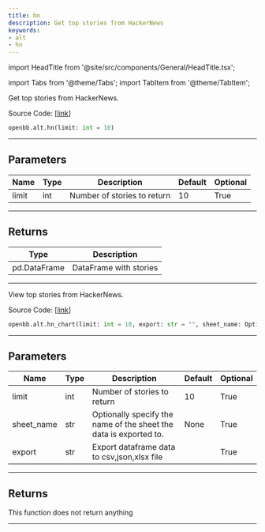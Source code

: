```yaml
---
title: hn
description: Get top stories from HackerNews
keywords:
- alt
- hn
---
```


import HeadTitle from '@site/src/components/General/HeadTitle.tsx';

<HeadTitle title="alt.hn - Reference | OpenBB SDK Docs" />

import Tabs from '@theme/Tabs';
import TabItem from '@theme/TabItem';

<Tabs>
<TabItem value="model" label="Model" default>

Get top stories from HackerNews.

Source Code: [[link](https://github.com/OpenBB-finance/OpenBBTerminal/tree/main/openbb_terminal/alternative/hackernews_model.py#L17)]

```python wordwrap
openbb.alt.hn(limit: int = 10)
```

---

## Parameters

| Name | Type | Description | Default | Optional |
| ---- | ---- | ----------- | ------- | -------- |
| limit | int | Number of stories to return | 10 | True |


---

## Returns

| Type | Description |
| ---- | ----------- |
| pd.DataFrame | DataFrame with stories |
---



</TabItem>
<TabItem value="view" label="Chart">

View top stories from HackerNews.

Source Code: [[link](https://github.com/OpenBB-finance/OpenBBTerminal/tree/main/openbb_terminal/alternative/hackernews_view.py#L17)]

```python wordwrap
openbb.alt.hn_chart(limit: int = 10, export: str = "", sheet_name: Optional[str] = None)
```

---

## Parameters

| Name | Type | Description | Default | Optional |
| ---- | ---- | ----------- | ------- | -------- |
| limit | int | Number of stories to return | 10 | True |
| sheet_name | str | Optionally specify the name of the sheet the data is exported to. | None | True |
| export | str | Export dataframe data to csv,json,xlsx file |  | True |


---

## Returns

This function does not return anything

---



</TabItem>
</Tabs>